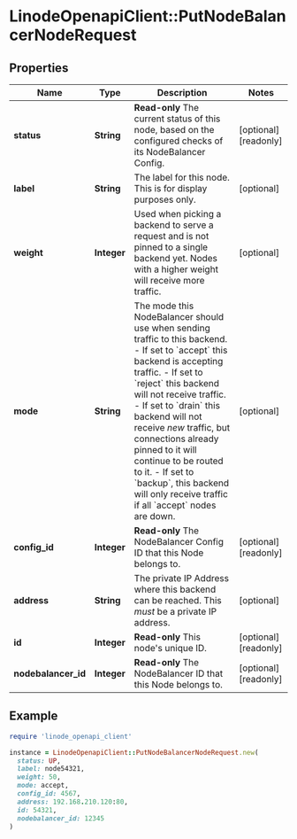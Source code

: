 # LinodeOpenapiClient::PutNodeBalancerNodeRequest

## Properties

| Name | Type | Description | Notes |
| ---- | ---- | ----------- | ----- |
| **status** | **String** | __Read-only__ The current status of this node, based on the configured checks of its NodeBalancer Config. | [optional][readonly] |
| **label** | **String** | The label for this node.  This is for display purposes only. | [optional] |
| **weight** | **Integer** | Used when picking a backend to serve a request and is not pinned to a single backend yet.  Nodes with a higher weight will receive more traffic. | [optional] |
| **mode** | **String** | The mode this NodeBalancer should use when sending traffic to this backend.  - If set to &#x60;accept&#x60; this backend is accepting traffic. - If set to &#x60;reject&#x60; this backend will not receive traffic. - If set to &#x60;drain&#x60; this backend will not receive _new_ traffic, but connections already pinned to it will continue to be routed to it. - If set to &#x60;backup&#x60;, this backend will only receive traffic if all &#x60;accept&#x60; nodes are down. | [optional] |
| **config_id** | **Integer** | __Read-only__ The NodeBalancer Config ID that this Node belongs to. | [optional][readonly] |
| **address** | **String** | The private IP Address where this backend can be reached. This _must_ be a private IP address. | [optional] |
| **id** | **Integer** | __Read-only__ This node&#39;s unique ID. | [optional][readonly] |
| **nodebalancer_id** | **Integer** | __Read-only__ The NodeBalancer ID that this Node belongs to. | [optional][readonly] |

## Example

```ruby
require 'linode_openapi_client'

instance = LinodeOpenapiClient::PutNodeBalancerNodeRequest.new(
  status: UP,
  label: node54321,
  weight: 50,
  mode: accept,
  config_id: 4567,
  address: 192.168.210.120:80,
  id: 54321,
  nodebalancer_id: 12345
)
```

